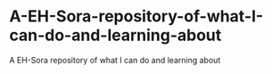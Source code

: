 # A-EH-Sora-repository-of-what-I-can-do-and-learning-about
A EH-Sora repository of what I can do and learning about

